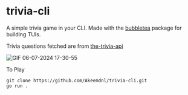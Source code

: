 # trivia-cli

A simple trivia game in your CLI. Made with the [bubbletea](https://github.com/charmbracelet/bubbletea) package for building TUIs.

Trivia questions fetched are from [the-trivia-api](https://the-trivia-api.com/) 

![GIF 06-07-2024 17-30-55](https://github.com/Akeemdnl/trivia-cli/assets/42959560/3821c277-b490-40c8-938d-8f45e581d4eb)

To Play
```
git clone https://github.com/Akeemdnl/trivia-cli.git
go run .
```
